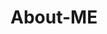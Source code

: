 # About-ME
<!DOCTYPE html>
<html>
  <head>
    <title> My Personal Introduction</title>
  </head>
</html>
